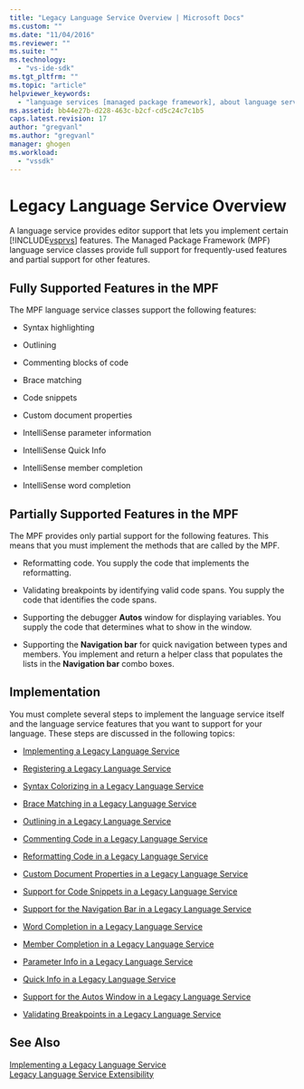 ```yaml
---
title: "Legacy Language Service Overview | Microsoft Docs"
ms.custom: ""
ms.date: "11/04/2016"
ms.reviewer: ""
ms.suite: ""
ms.technology: 
  - "vs-ide-sdk"
ms.tgt_pltfrm: ""
ms.topic: "article"
helpviewer_keywords: 
  - "language services [managed package framework], about language services"
ms.assetid: bb44e27b-d228-463c-b2cf-cd5c24c7c1b5
caps.latest.revision: 17
author: "gregvanl"
ms.author: "gregvanl"
manager: ghogen
ms.workload: 
  - "vssdk"
---
```

# Legacy Language Service Overview
A language service provides editor support that lets you implement certain [!INCLUDE[vsprvs](../../code-quality/includes/vsprvs_md.md)] features. The Managed Package Framework (MPF) language service classes provide full support for frequently-used features and partial support for other features.  
  
## Fully Supported Features in the MPF  
 The MPF language service classes support the following features:  
  
-   Syntax highlighting  
  
-   Outlining  
  
-   Commenting blocks of code  
  
-   Brace matching  
  
-   Code snippets  
  
-   Custom document properties  
  
-   IntelliSense parameter information  
  
-   IntelliSense Quick Info  
  
-   IntelliSense member completion  
  
-   IntelliSense word completion  
  
## Partially Supported Features in the MPF  
 The MPF provides only partial support for the following features. This means that you must implement the methods that are called by the MPF.  
  
-   Reformatting code. You supply the code that implements the reformatting.  
  
-   Validating breakpoints by identifying valid code spans. You supply the code that identifies the code spans.  
  
-   Supporting the debugger **Autos** window for displaying variables. You supply the code that determines what to show in the window.  
  
-   Supporting the **Navigation bar** for quick navigation between types and members. You implement and return a helper class that populates the lists in the **Navigation bar** combo boxes.  
  
## Implementation  
 You must complete several steps to implement the language service itself and the language service features that you want to support for your language. These steps are discussed in the following topics:  
  
-   [Implementing a Legacy Language Service](../../extensibility/internals/implementing-a-legacy-language-service2.md)  
  
-   [Registering a Legacy Language Service](../../extensibility/internals/registering-a-legacy-language-service1.md)  
  
-   [Syntax Colorizing in a Legacy Language Service](../../extensibility/internals/syntax-colorizing-in-a-legacy-language-service.md)  
  
-   [Brace Matching in a Legacy Language Service](../../extensibility/internals/brace-matching-in-a-legacy-language-service.md)  
  
-   [Outlining in a Legacy Language Service](../../extensibility/internals/outlining-in-a-legacy-language-service.md)  
  
-   [Commenting Code in a Legacy Language Service](../../extensibility/internals/commenting-code-in-a-legacy-language-service.md)  
  
-   [Reformatting Code in a Legacy Language Service](../../extensibility/internals/reformatting-code-in-a-legacy-language-service.md)  
  
-   [Custom Document Properties in a Legacy Language Service](../../extensibility/internals/custom-document-properties-in-a-legacy-language-service.md)  
  
-   [Support for Code Snippets in a Legacy Language Service](../../extensibility/internals/support-for-code-snippets-in-a-legacy-language-service.md)  
  
-   [Support for the Navigation Bar in a Legacy Language Service](../../extensibility/internals/support-for-the-navigation-bar-in-a-legacy-language-service.md)  
  
-   [Word Completion in a Legacy Language Service](../../extensibility/internals/word-completion-in-a-legacy-language-service.md)  
  
-   [Member Completion in a Legacy Language Service](../../extensibility/internals/member-completion-in-a-legacy-language-service.md)  
  
-   [Parameter Info in a Legacy Language Service](../../extensibility/internals/parameter-info-in-a-legacy-language-service2.md)  
  
-   [Quick Info in a Legacy Language Service](../../extensibility/internals/quick-info-in-a-legacy-language-service.md)  
  
-   [Support for the Autos Window in a Legacy Language Service](../../extensibility/internals/support-for-the-autos-window-in-a-legacy-language-service.md)  
  
-   [Validating Breakpoints in a Legacy Language Service](../../extensibility/internals/validating-breakpoints-in-a-legacy-language-service.md)  
  
## See Also  
 [Implementing a Legacy Language Service](../../extensibility/internals/implementing-a-legacy-language-service1.md)   
 [Legacy Language Service Extensibility](../../extensibility/internals/legacy-language-service-extensibility.md)